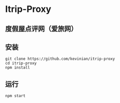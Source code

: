 Itrip-Proxy
=====

度假屋点评网（爱旅网）
---------------------

安装
----
```
git clone https://github.com/kevinian/itrip-proxy
cd itrip-proxy
npm install
```

运行
----
```
npm start
```
